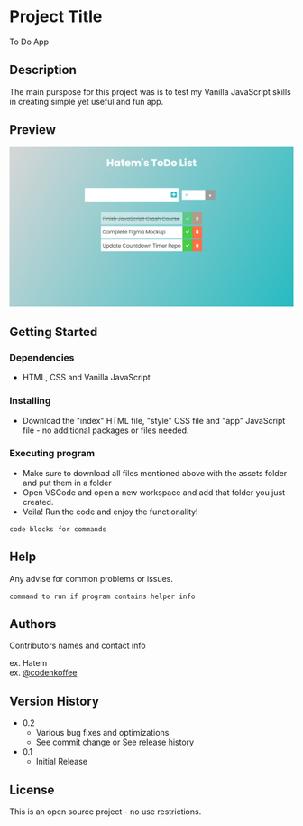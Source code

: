 # Project Title

To Do App

## Description

The main purspose for this project was is to test my Vanilla JavaScript skills in creating simple yet useful and fun app.

## Preview
![To Do List App](./assets/preview.png)
## Getting Started

### Dependencies

* HTML, CSS and Vanilla JavaScript

### Installing

* Download the "index" HTML file, "style" CSS file and "app" JavaScript file - no additional packages or files needed.

### Executing program

* Make sure to download all files mentioned above with the assets folder and put them in a folder
* Open VSCode and open a new workspace and add that folder you just created.
* Voila! Run the code and enjoy the functionality!
```
code blocks for commands
```

## Help

Any advise for common problems or issues.
```
command to run if program contains helper info
```

## Authors

Contributors names and contact info

ex. Hatem   
ex. [@codenkoffee](https://www.instagram.com/codenkoffee/)

## Version History

* 0.2
    * Various bug fixes and optimizations
    * See [commit change]() or See [release history]()
* 0.1
    * Initial Release

## License

This is an open source project - no use restrictions.